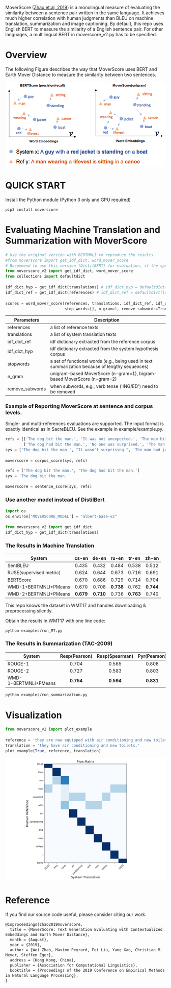 
MoverScore ([Zhao et.al, 2019](https://arxiv.org/pdf/1909.02622.pdf)) is a monolingual measure of evaluating the similarity between a sentence pair written in the same language. It achieves much higher correlation with human judgments than BLEU on machine translation, summarization and image captioning. By default, this repo uses English BERT to measure the similarity of a English sentence pair. For other languages, a multilingual BERT in moverscore_v2.py has to be specified.

# Overview

The following Figure describes the way that MoverScore uses BERT and Earth Mover Distance to measure the similarity between two sentences.  

<p align="center">
<img src="./MoverScore.png">
</p>

# QUICK START

Install the Python module (Python 3 only and GPU required)

    pip3 install moverscore

# Evaluating Machine Translation and Summarization with MoverScore 

```python
# Use the original version with BERTMNLI to reproduce the results.
#from moverscore import get_idf_dict, word_mover_score
# Recommend to use this version (DistilBERT) for evaluation, if the speed is your concern.
from moverscore_v2 import get_idf_dict, word_mover_score 
from collections import defaultdict

idf_dict_hyp = get_idf_dict(translations) # idf_dict_hyp = defaultdict(lambda: 1.)
idf_dict_ref = get_idf_dict(references) # idf_dict_ref = defaultdict(lambda: 1.)

scores = word_mover_score(references, translations, idf_dict_ref, idf_dict_hyp, \
                          stop_words=[], n_gram=1, remove_subwords=True)
```
| Parameters       | Description                        |
|----------------|----------------------------|
| references       | a list of reference texts      |
| translations     | a list of system translation texts            |
| idf_dict_ref     | idf dictionary extracted from the reference corpus | 
| idf_dict_hyp     | idf dictionary extracted from the system hypothesis corpus | 
| stopwords        | a set of functional words (e.g., being used in text summarization because of lengthy sequences)  | 
| n_gram           | unigram-based MoverScore (n-gram=1), bigram-based MoverScore (n-gram=2) | 
| remove_subwords  | when subwords, e.g., verb tense ('ING/ED') need to be removed | 

### Example of Reporting MoverScore at sentence and corpus levels.

Single- and multi-references evaluations are supported. The input format is exactly identical as in SacreBLEU. See the example in example/example.py.

```python
refs = [['The dog bit the man.', 'It was not unexpected.', 'The man bit him first.'],
        ['The dog had bit the man.', 'No one was surprised.', 'The man had bitten the dog.']]
sys = ['The dog bit the man.', "It wasn't surprising.", 'The man had just bitten him.']

moverscore = corpus_score(sys, refs)
```

```python
refs = ['The dog bit the man.', 'The dog had bit the man.']
sys = 'The dog bit the man.'

moverscore = sentence_score(sys, refs)
```

### Use another model instead of DistilBert

```python
import os 
os.environ['MOVERSCORE_MODEL'] = "albert-base-v2"

from moverscore_v2 import get_idf_dict
idf_dict_hyp = get_idf_dict(translations)
```

### The Results in Machine Translation

System                  | cs-en | de-en | ru-en | tr-en | zh-en
----------------------- | :------: | :----------: | :------: | :------: | :------:
SentBLEU                | 0.435 | 0.432 | 0.484 |  0.538 | 0.512 
RUSE(supervised metric) | 0.624 | 0.644 | 0.673 | 0.716 | 0.691 
BERTScore               | 0.670 | 0.686 | 0.729 | 0.714 | 0.704 
WMD-1+BERTMNLI+PMeans   | 0.670    | 0.708     | **0.738** | 0.762| **0.744**
WMD-2+BERTMNLI+PMeans   | **0.679** | **0.710**     | 0.736 | **0.763**| 0.740

This repo knows the dataset in WMT17 and handles downloading & preprocessing silently. 

Obtain the results in WMT17 with one line code:

```bash
python examples/run_MT.py

```

### The Results in Summarization (TAC-2009)

System                  | Resp(Pearson) | Resp(Spearman) | Pyr(Pearson) | Pyr(Spearman)
----------------------- | :------: | :----------: | :------: | :------: 
ROUGE-1                | 0.704 |  0.565 |  0.808 | 0.692
ROUGE-2                | 0.727 |  0.583 |  0.803 | 0.694
WMD-1+BERTMNLI+PMeans  | **0.754** |  **0.594** |  **0.831** | **0.701**

```bash
python examples/run_summarization.py
```
# Visualization
```python
from moverscore_v2 import plot_example

reference = 'they are now equipped with air conditioning and new toilets.'
translation = 'they have air conditioning and new toilets.'
plot_example(True, reference, translation)
```
<p align="center">
<img src="./plot_dist.png">
</p>

# Reference
If you find our source code useful, please consider citing our work.
```
@inproceedings{zhao2019moverscore,
  title = {MoverScore: Text Generation Evaluating with Contextualized Embeddings and Earth Mover Distance},
  month = {August},
  year = {2019},
  author = {Wei Zhao, Maxime Peyrard, Fei Liu, Yang Gao, Christian M. Meyer, Steffen Eger},
  address = {Hong Kong, China},
  publisher = {Association for Computational Linguistics},
  booktitle = {Proceedings of the 2019 Conference on Empirical Methods in Natural Language Processing},
}
```
